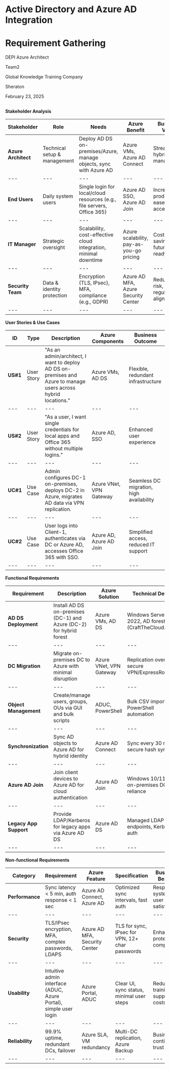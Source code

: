 # Active Directory and Azure AD Integration
# Requirement Gathering

DEPI Azure Architect

Team2

Global Knowledge Training Company

Sheraton

February 23, 2025

##

**Stakeholder Analysis**

| **Stakeholder** | **Role** | **Needs** | **Azure Benefit** | **Business Value** |
| --- | --- | --- | --- | --- |
| **Azure Architect** | Technical setup & management | Deploy AD DS on-premises/Azure, manage objects, sync with Azure AD | Azure VMs, Azure AD Connect | Streamlined hybrid management |
| --- | --- | --- | --- | --- |
| **End Users** | Daily system users | Single login for local/cloud resources (e.g., file servers, Office 365) | Azure AD SSO, Azure AD Join | Increased productivity, ease of access |
| --- | --- | --- | --- | --- |
| **IT Manager** | Strategic oversight | Scalability, cost-effective cloud integration, minimal downtime | Azure scalability, pay-as-you-go pricing | Cost savings, future-ready IT |
| --- | --- | --- | --- | --- |
| **Security Team** | Data & identity protection | Encryption (TLS, IPsec), MFA, compliance (e.g., GDPR) | Azure AD MFA, Azure Security Center | Reduced risk, regulatory alignment |
| --- | --- | --- | --- | --- |

**User Stories & Use Cases**

| **ID** | **Type** | **Description** | **Azure Components** | **Business Outcome** |
| --- | --- | --- | --- | --- |
| **US#1** | User Story | "As an admin/architect, I want to deploy AD DS on-premises and Azure to manage users across hybrid locations." | Azure VMs, AD DS | Flexible, redundant infrastructure |
| --- | --- | --- | --- | --- |
| **US#2** | User Story | "As a user, I want single credentials for local apps and Office 365 without multiple logins." | Azure AD, SSO | Enhanced user experience |
| --- | --- | --- | --- | --- |
| **UC#1** | Use Case | Admin configures DC-1 on-premises, deploys DC-2 in Azure, migrates AD data via VPN replication. | Azure VNet, VPN Gateway | Seamless DC migration, high availability |
| --- | --- | --- | --- | --- |
| **UC#2** | Use Case | User logs into Client-1, authenticates via DC or Azure AD, accesses Office 365 with SSO. | Azure AD, Azure AD Join | Simplified access, reduced IT support |
| --- | --- | --- | --- | --- |

**Functional Requirements**

| **Requirement** | **Description** | **Azure Solution** | **Technical Details** | **Business Impact** |
| --- | --- | --- | --- | --- |
| **AD DS Deployment** | Install AD DS on-premises (DC-1) and Azure (DC-2) for hybrid forest | Azure VMs, AD DS | Windows Server 2022, AD forest (CraftTheCloud.Local) | Unified identity management |
| --- | --- | --- | --- | --- |
| **DC Migration** | Migrate on-premises DC to Azure with minimal disruption | Azure VNet, VPN Gateway | Replication over secure VPN/ExpressRoute | High availability, disaster recovery |
| --- | --- | --- | --- | --- |
| **Object Management** | Create/manage users, groups, OUs via GUI and bulk scripts | ADUC, PowerShell | Bulk CSV imports, PowerShell automation | Efficient admin workflows |
| --- | --- | --- | --- | --- |
| **Synchronization** | Sync AD objects to Azure AD for hybrid identity | Azure AD Connect | Sync every 30 min, secure hash sync | Consistent identity across platforms |
| --- | --- | --- | --- | --- |
| **Azure AD Join** | Join client devices to Azure AD for cloud authentication | Azure AD Join | Windows 10/11, no on-premises DC reliance | Modern device management |
| --- | --- | --- | --- | --- |
| **Legacy App Support** | Provide LDAP/Kerberos for legacy apps via Azure AD DS | Azure AD DS | Managed LDAP endpoints, Kerberos auth | Backward compatibility |
| --- | --- | --- | --- | --- |

**Non-functional Requirements**

| **Category** | **Requirement** | **Azure Feature** | **Specification** | **Business Benefit** |
| --- | --- | --- | --- | --- |
| **Performance** | Sync latency < 5 min, auth response < 1 sec | Azure AD Connect, Azure AD | Optimized sync intervals, fast auth | Responsive system, user satisfaction |
| --- | --- | --- | --- | --- |
| **Security** | TLS/IPsec encryption, MFA, complex passwords, LDAPS | Azure AD MFA, Security Center | TLS for sync, IPsec for VPN, 12+ char passwords | Enhanced protection, compliance |
| --- | --- | --- | --- | --- |
| **Usability** | Intuitive admin interface (ADUC, Azure Portal), simple user login | Azure Portal, ADUC | Clear UI, sync status, minimal user steps | Reduced training, support costs |
| --- | --- | --- | --- | --- |
| **Reliability** | 99.9% uptime, redundant DCs, failover | Azure SLA, VM redundancy | Multi-DC replication, Azure Backup | Business continuity, trust |
| --- | --- | --- | --- | --- |
